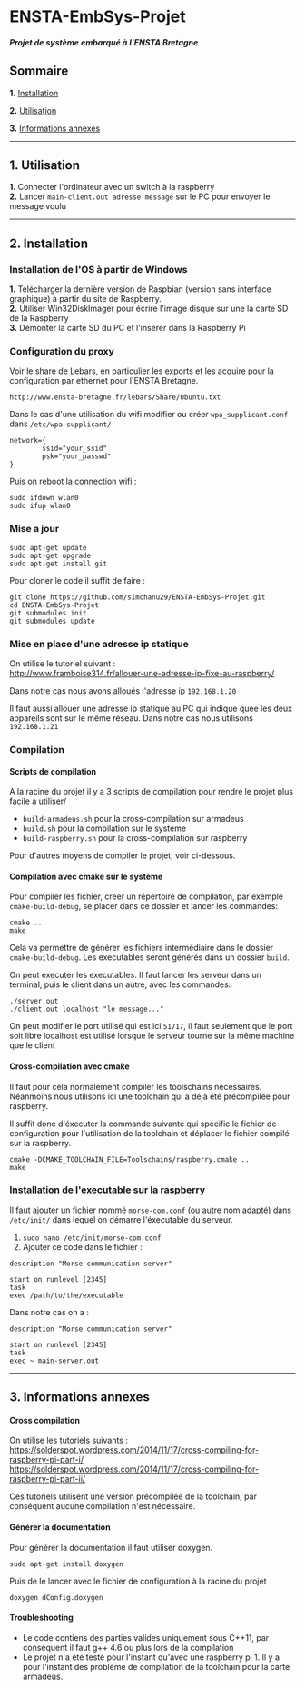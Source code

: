 # ENSTA-EmbSys-Projet
##### Projet de système embarqué à l'ENSTA Bretagne

## Sommaire

__1.__ [Installation](#installation)  

__2.__ [Utilisation](#utilisation)  

__3.__ [Informations annexes](#informations-annexes)  

___

## __1.__ Utilisation<a name="utilisation" />

__1.__ Connecter l'ordinateur avec un switch à la raspberry  
__2.__ Lancer `main-client.out adresse message` sur le PC pour envoyer le message voulu

___

## __2.__ Installation<a name="installation" />

### Installation de l'OS à partir de Windows
__1.__ Télécharger la dernière version de Raspbian (version sans interface graphique) à partir du site de Raspberry.  
__2.__ Utiliser Win32DiskImager pour écrire l'image disque sur une la carte SD de la Raspberry  
__3.__ Démonter la carte SD du PC et l'insérer dans la Raspberry Pi

### Configuration du proxy
Voir le share de Lebars, en particulier les exports et les acquire pour la configuration par ethernet pour l'ENSTA Bretagne.
```
http://www.ensta-bretagne.fr/lebars/Share/Ubuntu.txt
```
Dans le cas d'une utilisation du wifi modifier ou créer `wpa_supplicant.conf` dans `/etc/wpa-supplicant/` 
```
network={
        ssid="your_ssid"
        psk="your_passwd"
}
```
Puis on reboot la connection wifi : 
```
sudo ifdown wlan0
sudo ifup wlan0
```

### Mise a jour  
```
sudo apt-get update  
sudo apt-get upgrade
sudo apt-get install git 
```
Pour cloner le code il suffit de faire : 
```
git clone https://github.com/simchanu29/ENSTA-EmbSys-Projet.git
cd ENSTA-EmbSys-Projet
git submodules init
git submodules update
```

### Mise en place d'une adresse ip statique
On utilise le tutoriel suivant :  
http://www.framboise314.fr/allouer-une-adresse-ip-fixe-au-raspberry/  

Dans notre cas nous avons alloués l'adresse ip `192.168.1.20`

Il faut aussi allouer une adresse ip statique au PC qui indique quee les deux appareils sont sur le même réseau. 
Dans notre cas nous utilisons `192.168.1.21`

### Compilation

#### Scripts de compilation
A la racine du projet il y a 3 scripts de compilation pour rendre le projet plus facile à utiliser/

 * `build-armadeus.sh` pour la cross-compilation sur armadeus 
 * `build.sh` pour la compilation sur le système 
 * `build-raspberry.sh` pour la cross-compilation sur raspberry  

Pour d'autres moyens de compiler le projet, voir ci-dessous.

#### Compilation avec cmake sur le système

Pour compiler les fichier, creer un répertoire de compilation, 
par exemple `cmake-build-debug`, se placer dans ce dossier
et lancer les commandes:
```
cmake ..
make
```

Cela va permettre de générer les fichiers intermédiaire dans le dossier `cmake-build-debug`.
Les executables seront générés dans un dossier `build`.

On peut executer les executables. 
Il faut lancer les serveur dans un terminal, puis le client dans un autre,
avec les commandes:
```
./server.out
./client.out localhost "le message..."
```

On peut modifier le port utilisé qui est ici `51717`, il faut seulement que le port soit libre
localhost est utilisé lorsque le serveur tourne sur la même machine que le client

#### Cross-compilation avec cmake 

Il faut pour cela normalement compiler les toolschains nécessaires. Néanmoins nous utilisons ici une toolchain qui a 
déjà été précompilée pour raspberry. 

Il suffit donc d'éxecuter la commande suivante qui spécifie le fichier de configuration pour l'utilisation de la toolchain
et déplacer le fichier compilé sur la raspberry.
```
cmake -DCMAKE_TOOLCHAIN_FILE=Toolschains/raspberry.cmake ..
make
```

### Installation de l'executable sur la raspberry

Il faut ajouter un fichier nommé `morse-com.conf` (ou autre nom adapté) dans `/etc/init/` dans lequel on démarre 
l'éxecutable du serveur.

1. `sudo nano /etc/init/morse-com.conf`
2. Ajouter ce code dans le fichier : 
```
description "Morse communication server"

start on runlevel [2345]
task
exec /path/to/the/executable
```

Dans notre cas on a : 
```
description "Morse communication server"

start on runlevel [2345]
task
exec ~ main-server.out
```
___

## __3.__ Informations annexes<a name="informations-annexes" />

#### Cross compilation
On utilise les tutoriels suivants :  
https://solderspot.wordpress.com/2014/11/17/cross-compiling-for-raspberry-pi-part-i/  
https://solderspot.wordpress.com/2014/11/17/cross-compiling-for-raspberry-pi-part-ii/  

Ces tutoriels utilisent une version précompilée de la toolchain, par conséquent aucune compilation n'est nécessaire.

#### Générer la documentation
Pour générer la documentation il faut utiliser doxygen.  
```
sudo apt-get install doxygen
```
Puis de le lancer avec le fichier de configuration à la racine du projet
```
doxygen dConfig.doxygen
```

#### Troubleshooting
 - Le code contiens des parties valides uniquement sous C++11, par conséquent il faut g++ 4.6 ou plus lors de la compilation
 - Le projet n'a été testé pour l'instant qu'avec une raspberry pi 1. Il y a pour l'instant des problème de compilation de la toolchain pour la carte armadeus.